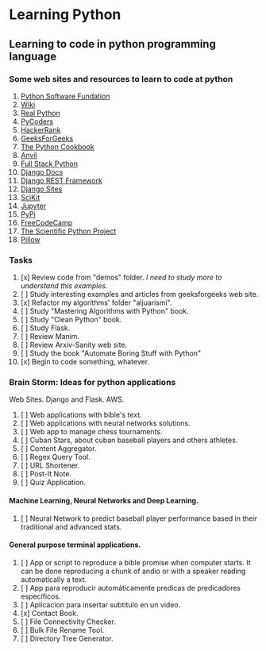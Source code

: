 # Learning Python

## Learning to code in **python** programming language

### Some web sites and resources to learn to code at python
1. [Python Software Fundation](https://www.python.org/)
1. [Wiki](https://wiki.python.org/moin/FrontPage)
2. [Real Python](http://realpython.com)
3. [PyCoders](https://pycoders.com/)
4. [HackerRank](https://www.hackerrank.com/domains)
5. [GeeksForGeeks](https://www.geeksforgeeks.org/python-programming-language/)
6. [The Python Cookbook](https://code.activestate.com/recipes/langs/python/)
7. [Anvil](https://anvil.works/)
8. [Full Stack Python](https://www.fullstackpython.com/)
9. [Django Docs](https://devdocs.io/django~2.1-guides/)
9. [Django REST Framework](https://www.django-rest-framework.org/)
9. [Django Sites](https://www.djangosites.org/)
10. [SciKit](http://scikit-learn.org/stable/)
11. [Jupyter](https://jupyter.org/index.html)
12. [PyPi](https://pypi.org/)
13. [FreeCodeCamp](https://learn.freecodecamp.org/)
14. [The Scientific Python Project](https://scipy.org)
15. [Pillow](https://pillow.readthedocs.io/en/stable/index.html)


### Tasks
1. [x] Review code from "demos" folder. *I need to study more to understand this examples*.
2. [ ] Study interesting examples and articles from geeksforgeeks web site.
3. [x] Refactor my algorithms' folder "aljuarismi". 
4. [ ] Study "Mastering Algorithms with Python" book.
5. [ ] Study "Clean Python" book.
6. [ ] Study Flask.
7. [ ] Review Manim.
8. [ ] Review Arxiv-Sanity web site.
9. [ ] Study the book "Automate Boring Stuff with Python"
10. [x] Begin to code something, whatever.


### Brain Storm: Ideas for python applications
Web Sites. Django and Flask. AWS.
1. [ ] Web applications with bible's text.
2. [ ] Web applications with neural networks solutions.
3. [ ] Web app to manage chess tournaments.
4. [ ] Cuban Stars, about cuban baseball players and others athletes.
5. [ ] Content Aggregator. 
6. [ ] Regex Query Tool.
7. [ ] URL Shortener. 
8. [ ] Post-It Note. 
9. [ ] Quiz Application. 

#### Machine Learning, Neural Networks and Deep Learning.
1. [ ] Neural Network to predict baseball player performance based in their traditional and advanced stats.

#### General purpose terminal applications.
1. [ ] App or script to reproduce a bible promise when computer starts. It can be done reproducing a chunk of andio or with a speaker reading automatically a text.
2. [ ] App para reproducir automáticamente predicas de predicadores específicos.
3. [ ] Aplicacion para insertar subtitulo en un video.
4. [x] Contact Book. 
5. [ ] File Connectivity Checker.
6. [ ] Bulk File Rename Tool. 
7. [ ] Directory Tree Generator. 
